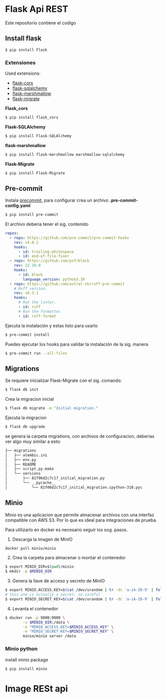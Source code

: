 # Flask Api REST

Este repositorio contiene el codigo


## Install flask

```bash
$ pip install Flask
```

### Extensiones

Used extensions:
* [flask-cors](https://flask-cors.readthedocs.io/en/latest/)
* [flask-sqlalchemy](https://flask-sqlalchemy.palletsprojects.com/en/3.1.x/)
* [flask-marshmallow](https://flask-marshmallow.readthedocs.io/en/latest/)
* [flask-migrate](https://flask-migrate.readthedocs.io/en/latest/)


**Flask_cors**
```bash
$ pip install flask_cors
```

**Flask-SQLAlchemy**
```bash
$ pip install Flask-SQLAlchemy
```

**flask-marshmallow**
```bash
$ pip install flask-marshmallow marshmallow-sqlalchemy
```

**Flask-Migrate**
```bash
$ pip install Flask-Migrate
```

## Pre-commit

Instala  [precommit](https://pre-commit.com/), para configurar crea un archivo **.pre-commit-config.yaml**
```bash
$ pip install pre-commit
```

El archivo deberia tener el sig. contenido
```yaml
repos:
  - repo: https://github.com/pre-commit/pre-commit-hooks
    rev: v4.0.1
    hooks:
      - id: trailing-whitespace
      - id: end-of-file-fixer
  - repo: https://github.com/psf/black
    rev: 22.10.0
    hooks:
      - id: black
        language_version: python3.10
  - repo: https://github.com/astral-sh/ruff-pre-commit
    # Ruff version.
    rev: v0.3.1
    hooks:
      # Run the linter.
      - id: ruff
      # Run the formatter.
      - id: ruff-format
```
Ejecuta la instalación y estas listo para usarlo

```bash
$ pre-commit install
```

Puedes ejecutar los hooks para validar la instalación de la sig. manera
```bash
$ pre-commit run --all-files
```

## Migrations

Se requiere inicializar Flask-Migrate con el sig. comando:
```bash
$ flask db init
```
Crea la migracion inicial
```bash
$ flask db migrate -m "Initial migration."
```
Ejecuta la migracion
```bash
$ flask db upgrade
```

se genera la carpeta migrations, con archivos de configuracion,
deberias ver algo muy similar a esto:

```bash
├── migrations
│   ├── alembic.ini
│   ├── env.py
│   ├── README
│   ├── script.py.mako
│   └── versions
│       ├── 81f06d2c7c17_initial_migration.py
│       └── __pycache__
│           └── 81f06d2c7c17_initial_migration.cpython-310.pyc
```

## Minio

Minio es una aplicacion que permite almacenar archivos con una interfaz
compatible con AWS S3. Por lo que es ideal para integraciones de prueba.

Para utilizarlo en docker es necesario seguir los sog. pasos.

1. Descarga la imagen de MinIO

```bash
docker pull minio/minio
```

2. Crea la carpeta para almacenar o montar el contenedor
```bash
$ export MINIO_DIR=$(pwd)/minio
$ mkdir -p $MINIO_DIR
```

3. Genera la llave de acceso y secreto de MinIO
```bash
$ export MINIO_ACCESS_KEY=$(cat /dev/urandom | tr -dc 'a-zA-Z0-9' | fold -w 32 | head -n 1)
# this one is actually a secret, so careful
$ export MINIO_SECRET_KEY=$(cat /dev/urandom | tr -dc 'a-zA-Z0-9' | fold -w 32 | head -n 1)
```

4. Levanta el contenedor
```bash
$ docker run -p 9000:9000 \
        -v $MINIO_DIR:/data \
        -e "MINIO_ACCESS_KEY=$MINIO_ACCESS_KEY" \
        -e "MINIO_SECRET_KEY=$MINIO_SECRET_KEY" \
        minio/minio server /data
```

### Minio python

install minio package

```bash
$ pip install minio
```


# Image RESt api
